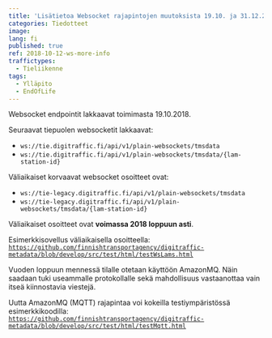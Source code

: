 ```yaml
---
title: 'Lisätietoa Websocket rajapintojen muutoksista 19.10. ja 31.12.2018'
categories: Tiedotteet
image:
lang: fi
published: true
ref: 2018-10-12-ws-more-info
traffictypes:
  - Tieliikenne
tags:
  - Ylläpito
  - EndOfLife
---
```


Websocket endpointit lakkaavat toimimasta 19.10.2018.

Seuraavat tiepuolen websocketit lakkaavat:

- `ws://tie.digitraffic.fi/api/v1/plain-websockets/tmsdata`
- `ws://tie.digitraffic.fi/api/v1/plain-websockets/tmsdata/{lam-station-id}`

Väliaikaiset korvaavat websocket osoitteet ovat:

- `ws://tie-legacy.digitraffic.fi/api/v1/plain-websockets/tmsdata`
- `ws://tie-legacy.digitraffic.fi/api/v1/plain-websockets/tmsdata/{lam-station-id}`

Väliaikaiset osoitteet ovat **voimassa 2018 loppuun asti**.

Esimerkkisovellus väliaikaisella osoitteella:
[`https://github.com/finnishtransportagency/digitraffic-metadata/blob/develop/src/test/html/testWsLams.html`](https://github.com/finnishtransportagency/digitraffic-metadata/blob/develop/src/test/html/testWsLams.html)

Vuoden loppuun mennessä tilalle otetaan käyttöön AmazonMQ. Näin saadaan tuki
useammalle protokollalle sekä mahdollisuus vastaanottaa vain itseä kiinnostavia
viestejä.

Uutta AmazonMQ (MQTT) rajapintaa voi kokeilla testiympäristössä
esimerkkikoodilla:
[`https://github.com/finnishtransportagency/digitraffic-metadata/blob/develop/src/test/html/testMqtt.html`](https://github.com/finnishtransportagency/digitraffic-metadata/blob/develop/src/test/html/testMqtt.html)
